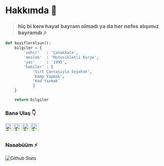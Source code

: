 
# Hakkımda 🙂

> ### hiç bi kere hayat bayram olmadı ya da her nefes alışımız bayramdı 🎶 ###

```python
def keyiflerolsun():
    bilgiler = {
        'sehir'   : 'Çanakkale',
        'meslek'  : 'Motosikletli Kurye',
        'yas'     : '1995',
        'hobiler' : [
            'Sırt Çantasıyla Seyahat',
            'Kamp Yapmak',
            'Kod Yazmak'
            ]
    }

    return bilgiler
```
### Bana Ulaş 👇
<p>
  <a href="https://instagram.com/keyiflerolsun">
    <img align="left" alt="Ömer Faruk Sancak instagram" width="24px" src="https://cdn.jsdelivr.net/npm/simple-icons@3.2.0/icons/instagram.svg" />
  </a>
  <a href="https://t.me/keyiflerolsun">
      <img align="left" alt="Ömer Faruk Sancak Telegram" width="24px" src="https://cdn.jsdelivr.net/npm/simple-icons@3.2.0/icons/telegram.svg" />
  </a>
  <a href="https://facebook.com/keyiflerolsun">
    <img align="left" alt="Ömer Faruk Sancak Facebook" width="24px" src="https://cdn.jsdelivr.net/npm/simple-icons@3.2.0/icons/facebook.svg" />
  </a>
  <a href="https://youtube.com/c/keyiflerolsun">
    <img align="left" alt="Ömer Faruk Sancak Youtube" width="24px" src="https://cdn.jsdelivr.net/npm/simple-icons@3.2.0/icons/youtube.svg" />
  </a>
  
</p>
</br>
</br>

### Naaabüüm ⚡️

![Github Stats](https://readmestats.vercel.app/api?username=keyiflerolsun&show_icons=true&title_color=333&icon_color=d43111&count_private=true&include_all_commits=true)
